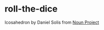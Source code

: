 # roll-the-dice

Icosahedron by Daniel Solis from <a href="https://thenounproject.com/browse/icons/term/icosahedron/" target="_blank" title="Icosahedron Icons">Noun Project</a>